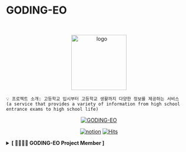 # GODING-EO

<br />
<p align="center">
  <img src="https://avatars.githubusercontent.com/u/113571183?s=200&v=4" alt="logo" width="150px" />
</p>

```
💡 프로젝트 소개: 고등학교 입시부터 고등학교 생활까지 다양한 정보를 제공하는 서비스
(a service that provides a variety of information from high school entrance exams to high school life)
```

<div align=center>

[![GODING-EO](https://img.shields.io/badge/GODING--EO-GODING--EO-blue)](https://luck-brisket-633.notion.site/GODING-EO-73db323e1a2f48e1809616478c7f882b)

[![notion](https://img.shields.io/badge/notion-notion-white?style=flat-square&logo=notion&logoColor=white&link=https://luck-brisket-633.notion.site/GODING-EO-73db323e1a2f48e1809616478c7f882b)](https://luck-brisket-633.notion.site/GODING-EO-73db323e1a2f48e1809616478c7f882b)
[![Hits](https://hits.seeyoufarm.com/api/count/incr/badge.svg?url=https%3A%2F%2Fgithub.com%2FGODING-EO&count_bg=%230200FB&title_bg=%23555555&icon=github.svg&icon_color=%23E7E7E7&title=hits&edge_flat=false)](https://github.com/GODING-EO)

</div>

<details>
<summary><b>[ 👨‍👩‍👦‍👦 GODING-EO Project Member ]</b> </summary>
<div markdown="1">

<details>
<summary>🧑🏻‍💻 Team Developer 👩🏻‍💻 </summary>
<div class="Team-developer">

| ![softpeanut](https://images.weserv.nl/?url=https://avatars.githubusercontent.com/u/80632060?v=4"?v=4&h=250&w=250&fit=cover&mask=circle&maxage=7d) | ![skmn3](https://images.weserv.nl/?url=https://avatars.githubusercontent.com/u/81291090?s=400&v=4"?v=4&h=250&w=250&fit=cover&mask=circle&maxage=7"d) | ![2yev1n](https://images.weserv.nl/?url=https://avatars.githubusercontent.com/u/81291095?v=4"?v=4&h=250&w=250&fit=cover&mask=circle&maxage=7d) | ![onestar0172](https://images.weserv.nl/?url=https://avatars.githubusercontent.com/u/81243810?v=4"?v=4&h=250&w=250&fit=cover&mask=circle&maxage=7d) |
|:----------------------------------------------------------------------------------------------------------------------------------------------:|:----------------------------------------------------------------------------------------------------------------------------------------------:|:----------------------------------------------------------------------------------------------------------------------------------------------:|:----------------------------------------------------------------------------------------------------------------------------------------------:|
|                                                      [김범진](https://github.com/softpeanut)                                                      |                                                        [박상진](https://github.com/skmn3)                                                        |                                                        [이예빈](https://github.com/2yev1n)         |                                                        [강한별](https://github.com/onestar0172)

</div>
</details>

<details>
<summary>🍎 iOS Developer 🍎</summary>
<div class="ios-developer">

| ![softpeanut](https://images.weserv.nl/?url=https://avatars.githubusercontent.com/u/80632060?v=4"?v=4&h=250&w=250&fit=cover&mask=circle&maxage=7d) | ![onestar0172](https://images.weserv.nl/?url=https://avatars.githubusercontent.com/u/81243810?v=4"?v=4&h=250&w=250&fit=cover&mask=circle&maxage=7d) |
|:----------------------------------------------------------------------------------------------------------------------------------------------:|:----------------------------------------------------------------------------------------------------------------------------------------------:|
|                                                      [김범진](https://github.com/softpeanut)                                                      |                                                        [강한별](https://github.com/onestar0172)                                                        |
</div>
</details>

<details>
<summary>⌨️ Backend Developer ⌨️</summary>
<div class="Backend-developer">

| ![skmn3](https://images.weserv.nl/?url=https://avatars.githubusercontent.com/u/81291090?s=400&v=4"?v=4&h=250&w=250&fit=cover&mask=circle&maxage=7d) | ![2yev1n](https://images.weserv.nl/?url=https://avatars.githubusercontent.com/u/81291095?v=4"?v=4&h=250&w=250&fit=cover&mask=circle&maxage=7d) |
|:----------------------------------------------------------------------------------------------------------------------------------------------:|:----------------------------------------------------------------------------------------------------------------------------------------------:|
|                                                      [박상진](https://github.com/skmn3)                                                      |                                                        [이예빈](https://github.com/2yev1n)                                                        |

</div>
</details>

